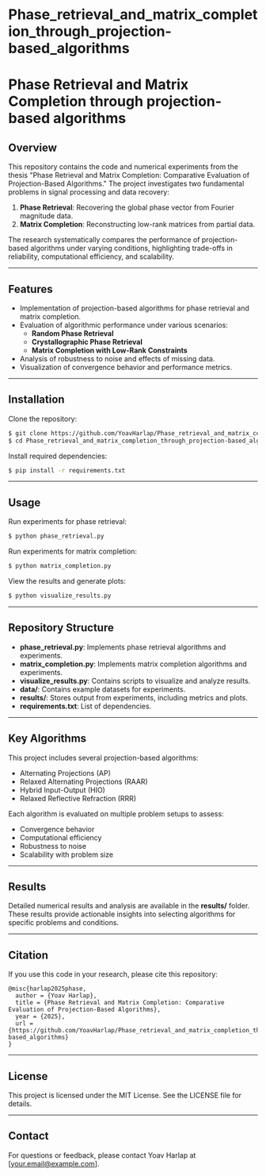 # Phase_retrieval_and_matrix_completion_through_projection-based_algorithms
# Phase Retrieval and Matrix Completion through projection-based algorithms

## Overview
This repository contains the code and numerical experiments from the thesis "Phase Retrieval and Matrix Completion: Comparative Evaluation of Projection-Based Algorithms." The project investigates two fundamental problems in signal processing and data recovery:

1. **Phase Retrieval**: Recovering the global phase vector from Fourier magnitude data.
2. **Matrix Completion**: Reconstructing low-rank matrices from partial data.

The research systematically compares the performance of projection-based algorithms under varying conditions, highlighting trade-offs in reliability, computational efficiency, and scalability.

---

## Features
- Implementation of projection-based algorithms for phase retrieval and matrix completion.
- Evaluation of algorithmic performance under various scenarios:
  - **Random Phase Retrieval**
  - **Crystallographic Phase Retrieval**
  - **Matrix Completion with Low-Rank Constraints**
- Analysis of robustness to noise and effects of missing data.
- Visualization of convergence behavior and performance metrics.

---

## Installation

Clone the repository:
```bash
$ git clone https://github.com/YoavHarlap/Phase_retrieval_and_matrix_completion_through_projection-based_algorithms.git
$ cd Phase_retrieval_and_matrix_completion_through_projection-based_algorithms
```

Install required dependencies:
```bash
$ pip install -r requirements.txt
```

---

## Usage

Run experiments for phase retrieval:
```bash
$ python phase_retrieval.py
```

Run experiments for matrix completion:
```bash
$ python matrix_completion.py
```

View the results and generate plots:
```bash
$ python visualize_results.py
```

---

## Repository Structure
- **phase_retrieval.py**: Implements phase retrieval algorithms and experiments.
- **matrix_completion.py**: Implements matrix completion algorithms and experiments.
- **visualize_results.py**: Contains scripts to visualize and analyze results.
- **data/**: Contains example datasets for experiments.
- **results/**: Stores output from experiments, including metrics and plots.
- **requirements.txt**: List of dependencies.

---

## Key Algorithms
This project includes several projection-based algorithms:
- Alternating Projections (AP)
- Relaxed Alternating Projections (RAAR)
- Hybrid Input-Output (HIO)
- Relaxed Reflective Refraction (RRR)

Each algorithm is evaluated on multiple problem setups to assess:
- Convergence behavior
- Computational efficiency
- Robustness to noise
- Scalability with problem size

---

## Results
Detailed numerical results and analysis are available in the **results/** folder. These results provide actionable insights into selecting algorithms for specific problems and conditions.

---

## Citation
If you use this code in your research, please cite this repository:

```
@misc{harlap2025phase,
  author = {Yoav Harlap},
  title = {Phase Retrieval and Matrix Completion: Comparative Evaluation of Projection-Based Algorithms},
  year = {2025},
  url = {https://github.com/YoavHarlap/Phase_retrieval_and_matrix_completion_through_projection-based_algorithms}
}
```

---

## License
This project is licensed under the MIT License. See the LICENSE file for details.

---

## Contact
For questions or feedback, please contact Yoav Harlap at [your.email@example.com].
